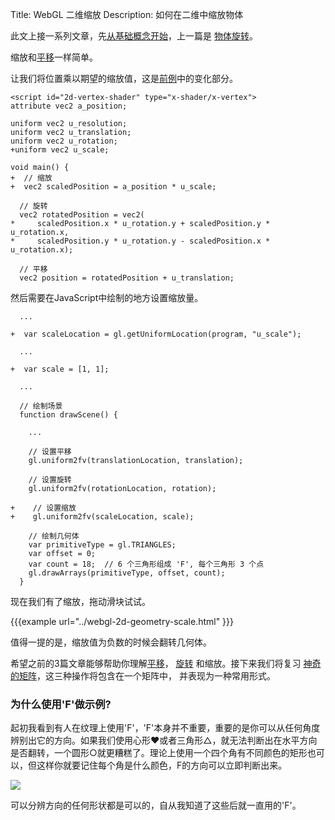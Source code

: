 ﻿Title: WebGL 二维缩放
Description: 如何在二维中缩放物体

此文上接一系列文章，先[从基础概念开始](webgl-fundamentals.html)，上一篇是
[物体旋转](webgl-2d-rotation.html)。

缩放和[平移](webgl-2d-translation.html)一样简单。

让我们将位置乘以期望的缩放值，这是[前例](webgl-2d-rotation.html)中的变化部分。

```
<script id="2d-vertex-shader" type="x-shader/x-vertex">
attribute vec2 a_position;

uniform vec2 u_resolution;
uniform vec2 u_translation;
uniform vec2 u_rotation;
+uniform vec2 u_scale;

void main() {
+  // 缩放
+  vec2 scaledPosition = a_position * u_scale;

  // 旋转
  vec2 rotatedPosition = vec2(
*     scaledPosition.x * u_rotation.y + scaledPosition.y * u_rotation.x,
*     scaledPosition.y * u_rotation.y - scaledPosition.x * u_rotation.x);

  // 平移
  vec2 position = rotatedPosition + u_translation;
```

然后需要在JavaScript中绘制的地方设置缩放量。

```
  ...

+  var scaleLocation = gl.getUniformLocation(program, "u_scale");

  ...

+  var scale = [1, 1];

  ...

  // 绘制场景
  function drawScene() {

    ...

    // 设置平移
    gl.uniform2fv(translationLocation, translation);

    // 设置旋转
    gl.uniform2fv(rotationLocation, rotation);

+    // 设置缩放
+    gl.uniform2fv(scaleLocation, scale);

    // 绘制几何体
    var primitiveType = gl.TRIANGLES;
    var offset = 0;
    var count = 18;  // 6 个三角形组成 'F', 每个三角形 3 个点
    gl.drawArrays(primitiveType, offset, count);
  }
```

现在我们有了缩放，拖动滑块试试。

{{{example url="../webgl-2d-geometry-scale.html" }}}

值得一提的是，缩放值为负数的时候会翻转几何体。

希望之前的3篇文章能够帮助你理解[平移](webgl-2d-translation.html)，
[旋转](webgl-2d-rotation.html) 和缩放。接下来我们将复习
[神奇的矩阵](webgl-2d-matrices.html)，这三种操作将包含在一个矩阵中，
并表现为一种常用形式。

<div class="webgl_bottombar">
<h3>为什么使用'F'做示例?</h3>
<p>
起初我看到有人在纹理上使用'F'，'F'本身并不重要，重要的是你可以从任何角度辨别出它的方向。如果我们使用心形❤或者三角形△，就无法判断出在水平方向是否翻转，一个圆形○就更糟糕了。理论上使用一个四个角有不同颜色的矩形也可以，但这样你就要记住每个角是什么颜色，F的方向可以立即判断出来。
</p>
<img src="../resources/f-orientation.svg" class="webgl_center"/>
<p>
可以分辨方向的任何形状都是可以的，自从我知道了这些后就一直用的'F'。
</p>
</div>




